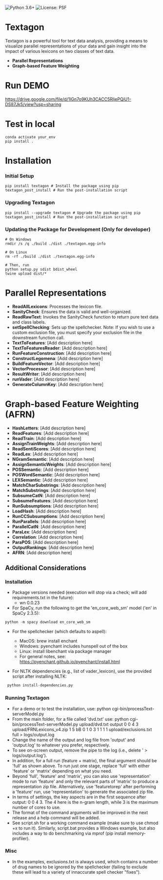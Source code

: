 ![Python 3.6+](https://img.shields.io/badge/python-3.6%2B-blue.svg) ![License: PSF](https://img.shields.io/badge/License-PSF-blue.svg)




# Textagon

Textagon is a powerful tool for text data analysis, providing a means to visualize parallel representations of your data and gain insight into the impact of various lexicons on two classes of text data. 
- **Parallel Representations**
- **Graph-based Feature Weighting**

# Run DEMO

https://drive.google.com/file/d/1lGn7o9KUh3CACC5RIjePQiU1-DS87Jk5/view?usp=sharing

# Test in local
```
conda activate your_env
pip install .
```

# Installation

### Initial Setup
```
pip install textagon # Install the package using pip
textagon_post_install # Run the post-installation script
```

### Upgrading Textagon
```
pip install --upgrade textagon # Upgrade the package using pip
textagon_post_install # Run the post-installation script
```

### Updating the Package for Development (Only for developer)
```
# On Windows
rmdir /s /q ./build ./dist ./textagon.egg-info

# On Linux
rm -rf ./build ./dist ./textagon.egg-info

# Then, run
python setup.py sdist bdist_wheel
twine upload dist/*
```

# Parallel Representations

- **ReadAllLexicons**: Processes the lexicon file.
- **SanityCheck**: Ensures the data is valid and well-organized.
- **ReadRawText**: Invokes the SanityCheck function to return pure text data and class labels.
- **setSpellChecking**: Sets up the spellchecker. Note: If you wish to use a custom exclusion file, you must specify your exclusion file in the downstream function call.
- **TextToFeatures**: [Add description here]
- **TextToFeaturesReader**: [Add description here]
- **RunFeatureConstruction**: [Add description here]
- **ConstructLegomena**: [Add description here]
- **BuildFeatureVector**: [Add description here]
- **VectorProcessor**: [Add description here]
- **ResultWriter**: [Add description here]
- **runVader**: [Add description here]
- **GenerateColumnKey**: [Add description here]

# Graph-based Feature Weighting (AFRN)
- **HashLetters**: [Add description here]
- **ReadFeatures**: [Add description here]
- **ReadTrain**: [Add description here]
- **AssignTrainWeights**: [Add description here]
- **ReadSentiScores**: [Add description here]
- **ReadLex**: [Add description here]
- **NGramSemantic**: [Add description here]
- **AssignSemanticWeights**: [Add description here]
- **POSSemantic**: [Add description here]
- **POSWordSemantic**: [Add description here]
- **LEXSemantic**: [Add description here]
- **MatchCharSubstrings**: [Add description here]
- **MatchSubstrings**: [Add description here]
- **SubsumeCatN**: [Add description here]
- **SubsumeFeatures**: [Add description here]
- **RunSubsumptions**: [Add description here]
- **LoadHash**: [Add description here]
- **RunCCSubsumptions**: [Add description here]
- **RunParallels**: [Add description here]
- **ParallelCatN**: [Add description here]
- **ParaLex**: [Add description here]
- **Correlation**: [Add description here]
- **ParaPOS**: [Add description here]
- **OutputRankings**: [Add description here]
- **AFRN**: [Add description here]



## Additional Considerations

### Installation 

- Package versions needed (execution will stop via a check; will add requirements.txt in the future):
    - wn 0.0.23
- For SpaCy, run the following to get the 'en_core_web_sm' model ('en' in SpaCy 2.3.5):

```python
python -m spacy download en_core_web_sm
```

- For the spellchecker (which defaults to aspell):
    - MacOS: brew install enchant
    - Windows: pyenchant includes hunspell out of the box
    - Linux: install libenchant via package manager
    - For general notes, see: https://pyenchant.github.io/pyenchant/install.html

- For NLTK dependencies (e.g., list of vader_lexicon), use the provided script after installing NLTK:

```python
 python install-dependencies.py
```

### Running Textagon 

- For a demo or to test the installation, use:
    python cgi-bin/processText-serverModel.py
- From the main folder, for a file called 'dvd.txt' use:
    python cgi-bin/processText-serverModel.py upload/dvd.txt output 0 0 4 3 upload/FRNLexicons_v4.zip 1 5 bB 0 1 0 3 1 1 1 1 upload/exclusions.txt full > logs/output.log
- Change the name of the output and log file from 'output' and 'output.log' to whatever you prefer, respectively.
- To see on-screen output, remove the pipe to the log (i.e., delete ' > logs/output.log').
- In addition, for a full run (feature + matrix), the final argument should be 'full' as shown above. To run just one stage, replace 'full' with either 'feature' or 'matrix' depending on what you need.
- Beyond 'full', 'feature' and 'matrix', you can also use 'representation' mode to run 'feature' and only the relevant parts of 'matrix' to produce a representation zip file. Alternatively, use 'featuretorep' after performing a 'feature' run, use 'representation' to generate the associated zip file.
- In terms of settings, the key aspects are in the first sequence after output: 0 0 4 3. The 4 here is the n-gram length, while 3 is the maximum number of cores to use.
- The format of the command arguments will be improved in the next release and a help command will be added.
- See script.sh for a working command example (make sure to use chmod +x to run it). Similarly, script.bat provides a Windows example, but also includes a way to do benchmarking via mprof (pip install memory-profiler).


### Misc

- In the examples, exclusions.txt is always used, which contains a number of drug names to be ignored by the spellchecker (failing to exclude these will lead to a variety of innaccurate spell checker "fixes").

